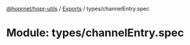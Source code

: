 [@hoprnet/hopr-utils](../README.md) / [Exports](../modules.md) / types/channelEntry.spec

# Module: types/channelEntry.spec

